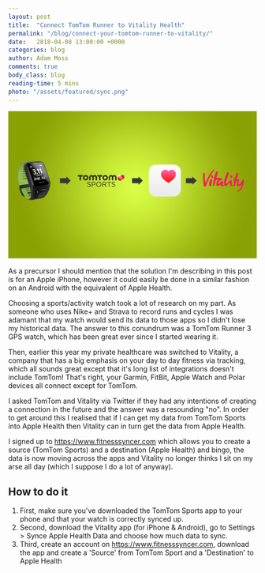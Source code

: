 ```yaml
---
layout: post
title:  "Connect TomTom Runner to Vitality Health"
permalink: "/blog/connect-your-tomtom-runner-to-vitality/"
date:   2018-04-08 13:00:00 +0000
categories: blog
author: Adam Moss
comments: true
body_class: blog
reading-time: 5 mins
photo: "/assets/featured/sync.png"
---
```


![Finished](/assets/posts/sync.png)

As a precursor I should mention that the solution I'm describing in this post is for an Apple iPhone, however it could easily be done in a similar fashion on an Android with the equivalent of Apple Health.

Choosing a sports/activity watch took a lot of research on my part. As someone who uses Nike+ and Strava to record runs and cycles I was adamant that my watch would send its data to those apps so I didn't lose my historical data. The answer to this conundrum was a TomTom Runner 3 GPS watch, which has been great ever since I started wearing it. 

Then, earlier this year my private healthcare was switched to Vitality, a company that has a big emphasis on your day to day fitness via tracking, which all sounds great except that it's long list of integrations doesn't include TomTom! That's right, your Garmin, FitBit, Apple Watch and Polar devices all connect except for TomTom.

I asked TomTom and Vitality via Twitter if they had any intentions of creating a connection in the future and the answer was a resounding "no". In order to get around this I realised that if I can get my data from TomTom Sports into Apple Health then Vitality can in turn get the data from Apple Health.

I signed up to https://www.fitnesssyncer.com which allows you to create a source (TomTom Sports) and a destination (Apple Health) and bingo, the data is now moving across the apps and Vitality no longer thinks I sit on my arse all day (which I suppose I do a lot of anyway).

## How to do it

1. First, make sure you've downloaded the TomTom Sports app to your phone and that your watch is correctly synced up.
2. Second, download the Vitality app (for iPhone & Android), go to Settings > Synce Apple Health Data and choose how much data to sync.
3. Third, create an account on https://www.fitnesssyncer.com, download the app and create a 'Source' from TomTom Sport and a 'Destination' to Apple Health
